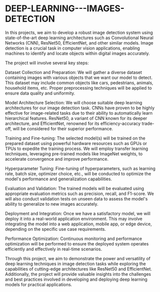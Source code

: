 # DEEP-LEARNING---IMAGES-DETECTION
In this projects, we aim to develop a robust image detection system using state-of-the-art deep learning architectures such as Convolutional Neural Networks (CNN), ResNet50, EfficientNet, and other similar models.
Image detection is a crucial task in computer vision applications, enabling machines to identify and locate objects within digital images accurately.

The project will involve several key steps:

Dataset Collection and Preparation: We will gather a diverse dataset containing images with various objects that we want our model to detect. This dataset may include common objects like cars, pedestrians, animals, household items, etc. Proper preprocessing techniques will be applied to ensure data quality and uniformity.

Model Architecture Selection: We will choose suitable deep learning architectures for our image detection task. CNNs have proven to be highly effective for image-related tasks due to their ability to automatically learn hierarchical features. ResNet50, a variant of CNN known for its deeper architecture, and EfficientNet, renowned for its efficiency-accuracy trade-off, will be considered for their superior performance.

Training and Fine-tuning: The selected model(s) will be trained on the prepared dataset using powerful hardware resources such as GPUs or TPUs to expedite the training process. We will employ transfer learning techniques, leveraging pre-trained models like ImageNet weights, to accelerate convergence and improve performance.

Hyperparameter Tuning: Fine-tuning of hyperparameters, such as learning rate, batch size, optimizer choice, etc., will be conducted to optimize the model's performance and generalization capabilities.

Evaluation and Validation: The trained models will be evaluated using appropriate evaluation metrics such as precision, recall, and F1-score. We will also conduct validation tests on unseen data to assess the model's ability to generalize to new images accurately.

Deployment and Integration: Once we have a satisfactory model, we will deploy it into a real-world application environment. This may involve integrating the model into a web application, mobile app, or edge device, depending on the specific use case requirements.

Performance Optimization: Continuous monitoring and performance optimization will be performed to ensure the deployed system operates efficiently and effectively in real-time scenarios.

Through this project, we aim to demonstrate the power and versatility of deep learning techniques in image detection tasks while exploring the capabilities of cutting-edge architectures like ResNet50 and EfficientNet. Additionally, the project will provide valuable insights into the challenges and best practices involved in developing and deploying deep learning models for practical applications.

